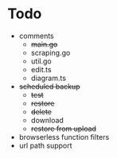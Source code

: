 # Todo
- comments
    - ~~main.go~~
    - scraping.go
    - util.go
    - edit.ts
    - diagram.ts
- ~~scheduled backup~~
    - ~~test~~
    - ~~restore~~
    - ~~delete~~
    - download
    - ~~restore from upload~~
- browserless function filters
- url path support
